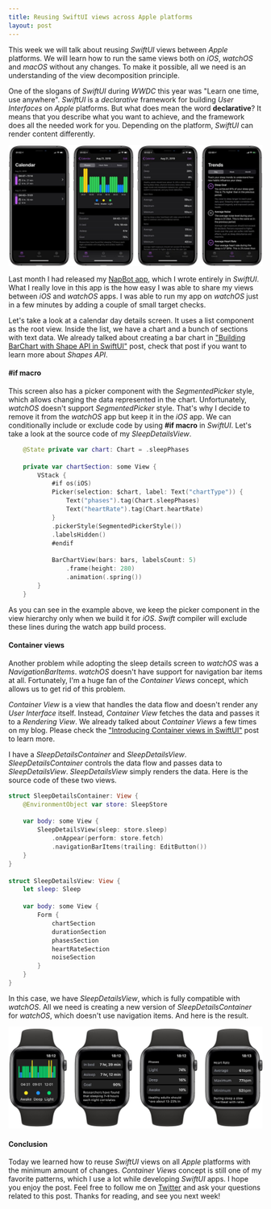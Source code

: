 ```yaml
---
title: Reusing SwiftUI views across Apple platforms
layout: post
---
```


This week we will talk about reusing *SwiftUI* views between *Apple* platforms. We will learn how to run the same views both on *iOS*, *watchOS* and *macOS* without any changes. To make it possible, all we need is an understanding of the view decomposition principle.

One of the slogans of *SwiftUI* during *WWDC* this year was "Learn one time, use anywhere". *SwiftUI* is a *declarative* framework for building *User Interfaces* on *Apple* platforms. But what does mean the word **declarative**? It means that you describe what you want to achieve, and the framework does all the needed work for you. Depending on the platform, *SwiftUI* can render content differently.

![napbot-screenshot](/public/napbot.jpeg)

Last month I had released my [NapBot app](https://napbotapp.com), which I wrote entirely in *SwiftUI*. What I really love in this app is the how easy I was able to share my views between *iOS* and *watchOS* apps. I was able to run my app on *watchOS* just in a few minutes by adding a couple of small target checks. 

Let's take a look at a calendar day details screen. It uses a list component as the root view. Inside the list, we have a chart and a bunch of sections with text data. We already talked about creating a bar chart in ["Building BarChart with Shape API in SwiftUI"](/2019/08/14/building-barchart-with-shape-api-in-swiftui/) post, check that post if you want to learn more about *Shapes API*.

#### #if macro
This screen also has a picker component with the *SegmentedPicker* style, which allows changing the data represented in the chart. Unfortunately, *watchOS* doesn't support *SegmentedPicker* style. That's why I decide to remove it from the *watchOS* app but keep it in the *iOS* app. We can conditionally include or exclude code by using **#if macro** in *SwiftUI*. Let's take a look at the source code of my *SleepDetailsView*.

```swift
    @State private var chart: Chart = .sleepPhases

    private var chartSection: some View {
        VStack {
            #if os(iOS)
            Picker(selection: $chart, label: Text("chartType")) {
                Text("phases").tag(Chart.sleepPhases)
                Text("heartRate").tag(Chart.heartRate)
            }
            .pickerStyle(SegmentedPickerStyle())
            .labelsHidden()
            #endif

            BarChartView(bars: bars, labelsCount: 5)
                .frame(height: 280)
                .animation(.spring())
        }
    }
```

As you can see in the example above, we keep the picker component in the view hierarchy only when we build it for *iOS*. *Swift* compiler will exclude these lines during the watch app build process.

#### Container views
Another problem while adopting the sleep details screen to *watchOS* was a *NavigationBarItems*. *watchOS* doesn't have support for navigation bar items at all. Fortunately, I'm a huge fan of the *Container Views* concept, which allows us to get rid of this problem.

*Container View* is a view that handles the data flow and doesn't render any *User Interface* itself. Instead, *Container View* fetches the data and passes it to a *Rendering View*. We already talked about *Container Views* a few times on my blog. Please check the ["Introducing Container views in SwiftUI"](/2019/07/31/introducing-container-views-in-swiftui/) post to learn more.

I have a *SleepDetailsContainer* and *SleepDetailsView*. *SleepDetailsContainer* controls the data flow and passes data to *SleepDetailsView*. *SleepDetailsView* simply renders the data. Here is the source code of these two views.

```swift
struct SleepDetailsContainer: View {
    @EnvironmentObject var store: SleepStore

    var body: some View {
        SleepDetailsView(sleep: store.sleep)
            .onAppear(perform: store.fetch)
            .navigationBarItems(trailing: EditButton())
    }
}

struct SleepDetailsView: View {
    let sleep: Sleep

    var body: some View {
        Form {
            chartSection
            durationSection
            phasesSection
            heartRateSection
            noiseSection
        }
    }
}
```

In this case, we have *SleepDetailsView*, which is fully compatible with *watchOS*. All we need is creating a new version of *SleepDetailsContainer* for *watchOS*, which doesn't use navigation items. And here is the result.

![napbot-watch-screenshot](/public/napbot-watch.jpeg)

#### Conclusion
Today we learned how to reuse *SwiftUI* views on all *Apple* platforms with the minimum amount of changes. *Container Views* concept is still one of my favorite patterns, which I use a lot while developing *SwiftUI* apps. I hope you enjoy the post. Feel free to follow me on [Twitter](https://twitter.com/mecid) and ask your questions related to this post. Thanks for reading, and see you next week! 